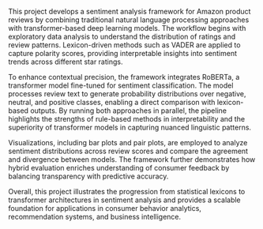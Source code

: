 This project develops a sentiment analysis framework for Amazon product reviews by combining traditional natural language processing approaches with transformer-based deep learning models. The workflow begins with exploratory data analysis to understand the distribution of ratings and review patterns. Lexicon-driven methods such as VADER are applied to capture polarity scores, providing interpretable insights into sentiment trends across different star ratings.

To enhance contextual precision, the framework integrates RoBERTa, a transformer model fine-tuned for sentiment classification. The model processes review text to generate probability distributions over negative, neutral, and positive classes, enabling a direct comparison with lexicon-based outputs. By running both approaches in parallel, the pipeline highlights the strengths of rule-based methods in interpretability and the superiority of transformer models in capturing nuanced linguistic patterns.

Visualizations, including bar plots and pair plots, are employed to analyze sentiment distributions across review scores and compare the agreement and divergence between models. The framework further demonstrates how hybrid evaluation enriches understanding of consumer feedback by balancing transparency with predictive accuracy.

Overall, this project illustrates the progression from statistical lexicons to transformer architectures in sentiment analysis and provides a scalable foundation for applications in consumer behavior analytics, recommendation systems, and business intelligence.

